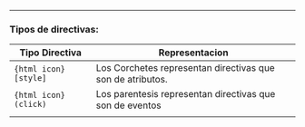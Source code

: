
---
### Tipos de directivas:

| **Tipo Directiva**    | Representacion                                             |
| --------------------- | ---------------------------------------------------------- |
| `{html icon} [style]` | Los Corchetes representan directivas que son de atributos. |
| `{html icon} (click)` | Los parentesis representan directivas que son de eventos   |
|                       |                                                            |
